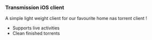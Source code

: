 ### Transmission iOS client

A simple light weight client for our favourite home nas torrent client !
- Supports live activities
- Clean finished torrents
